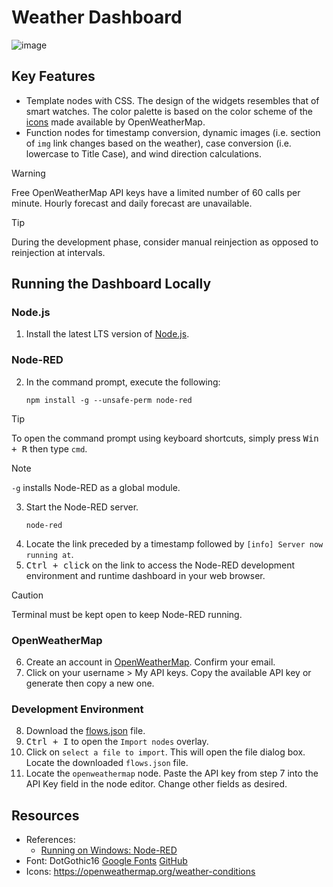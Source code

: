 # Weather Dashboard
![image](https://github.com/user-attachments/assets/d44921b3-defc-44dd-9c5d-b9d30207b21b)
## Key Features
- Template nodes with CSS. The design of the widgets resembles that of smart watches. The color palette is based on the color scheme of the [icons](https://openweathermap.org/weather-conditions) made available by OpenWeatherMap.
- Function nodes for timestamp conversion, dynamic images (i.e. section of `img` link changes based on the weather), case conversion (i.e. lowercase to Title Case), and wind direction calculations.

> [!WARNING]
> Free OpenWeatherMap API keys have a limited number of 60 calls per minute. Hourly forecast and daily forecast are unavailable.

> [!TIP]
> During the development phase, consider manual reinjection as opposed to reinjection at intervals.

## Running the Dashboard Locally

### Node.js
1. Install the latest LTS version of [Node.js](https://nodejs.org/en/).

### Node-RED
2. In the command prompt, execute the following:
   ```
   npm install -g --unsafe-perm node-red
   ```
> [!TIP]
> To open the command prompt using keyboard shortcuts, simply press <kbd>Win + R</kbd> then type `cmd`.

> [!NOTE]
> `-g` installs Node-RED as a global module.
3. Start the Node-RED server.
   ```
   node-red
   ```
4. Locate the link preceded by a timestamp followed by `[info] Server now running at`.
5. <kbd>Ctrl + click</kbd> on the link to access the Node-RED development environment and runtime dashboard in your web browser.
> [!CAUTION]
> Terminal must be kept open to keep Node-RED running.

### OpenWeatherMap
6. Create an account in [OpenWeatherMap](https://openweathermap.org/). Confirm your email.
7. Click on your username > My API keys. Copy the available API key or generate then copy a new one.

### Development Environment 
8. Download the [flows.json](https://github.com/ABagram/node-red-weather-dashboard/blob/main/flows.json) file.
9. <kbd>Ctrl + I</kbd> to open the `Import nodes` overlay. 
10. Click on `select a file to import`. This will open the file dialog box. Locate the downloaded `flows.json` file.
11. Locate the `openweathermap` node. Paste the API key from step 7 into the API Key field in the node editor. Change other fields as desired.

## Resources

- References:
  - [Running on Windows: Node-RED](https://nodered.org/docs/getting-started/windows)
- Font: DotGothic16 [Google Fonts](https://fonts.google.com/specimen/DotGothic16/) [GitHub](https://github.com/fontworks-fonts/DotGothic16)
- Icons: https://openweathermap.org/weather-conditions


